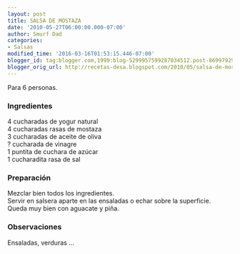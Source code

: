 ```yaml
---
layout: post
title: SALSA DE MOSTAZA
date: '2010-05-27T06:00:00.000-07:00'
author: Smurf Dad
categories:
- Salsas
modified_time: '2016-03-16T01:53:15.446-07:00'
blogger_id: tag:blogger.com,1999:blog-5299957599287034512.post-8699792931171131784
blogger_orig_url: http://recetas-desa.blogspot.com/2010/05/salsa-de-mostaza.html
---
```


Para 6 personas.<br><h3>Ingredientes</h3><p>4 cucharadas de  yogur natural<br/>4 cucharadas rasas de mostaza<br/>3 cucharadas de aceite de oliva<br/>?  cucharada de vinagre<br/>1 puntita de cuchara de az&uacute;car<br/>1 cucharadita rasa de sal</p><h3>Preparaci&oacute;n</h3><p>Mezclar bien todos los ingredientes.<br/>Servir en salsera aparte en las ensaladas o echar sobre la superficie.<br/>Queda muy bien con aguacate y pi&ntilde;a.</p><h3>Observaciones</h3><p>Ensaladas, verduras ...</p>